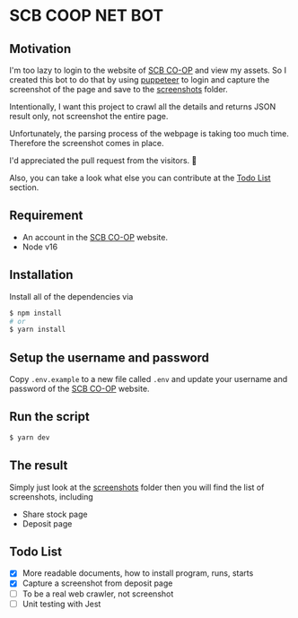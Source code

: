# SCB COOP NET BOT

## Motivation

I'm too lazy to login to the website of [SCB CO-OP](https://scbcoop.scb.co.th/) and view my assets.
So I created this bot to do that by using [puppeteer](https://github.com/puppeteer/puppeteer) to login and capture the screenshot of the page and save to the [screenshots](./screenshots/) folder.

Intentionally, I want this project to crawl all the details and returns JSON result only, not screenshot the entire page.

Unfortunately, the parsing process of the webpage is taking too much time. Therefore the screenshot comes in place.

I'd appreciated the pull request from the visitors. 👀

Also, you can take a look what else you can contribute at the [Todo List](#todo-list) section.

## Requirement

- An account in the [SCB CO-OP](https://scbcoop.scb.co.th/) website.
- Node v16

## Installation

Install all of the dependencies via

```bash
$ npm install
# or
$ yarn install
```

## Setup the username and password

Copy `.env.example` to a new file called `.env` and update your username and password of the [SCB CO-OP](https://scbcoop.scb.co.th/) website.

## Run the script

```bash
$ yarn dev
```

## The result

Simply just look at the [screenshots](./screenshots) folder then you will find the list of screenshots, including

- Share stock page
- Deposit page

## Todo List
- [x] More readable documents, how to install program, runs, starts
- [x] Capture a screenshot from deposit page
- [ ] To be a real web crawler, not screenshot
- [ ] Unit testing with Jest
